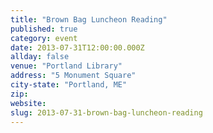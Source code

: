 ```yaml
---
title: "Brown Bag Luncheon Reading"
published: true
category: event
date: 2013-07-31T12:00:00.000Z
allday: false
venue: "Portland Library"
address: "5 Monument Square"
city-state: "Portland, ME"
zip:
website:
slug: 2013-07-31-brown-bag-luncheon-reading
---
```


